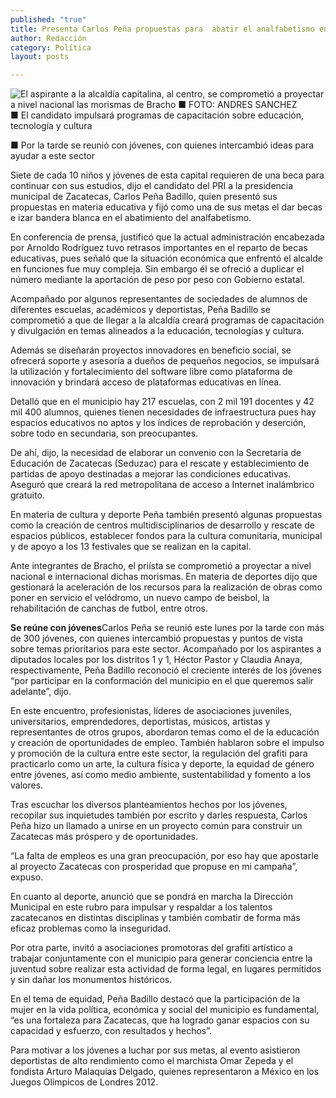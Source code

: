 ```yaml
---
published: "true"
title: Presenta Carlos Peña propuestas para  abatir el analfabetismo en la capital
author: Redacción
category: Política
layout: posts

---
```


![El aspirante a la alcaldía capitalina, al centro, se comprometió a proyectar a nivel nacional las morismas de Bracho ■ FOTO: ANDRES SANCHEZ](http://i.imgur.com/Kw3RmESm.jpg)
■ El candidato impulsará programas de capacitación sobre educación, tecnología y cultura

■ Por la tarde se reunió con jóvenes, con quienes intercambió ideas para ayudar a este sector 

Siete de cada 10 niños y jóvenes de esta capital requieren de una beca para continuar con sus estudios, dijo el candidato del PRI a la presidencia municipal de Zacatecas, Carlos Peña Badillo, quien presentó sus propuestas en materia educativa y fijó como una de sus metas el dar becas e izar bandera blanca en el abatimiento del analfabetismo.

En conferencia de prensa, justificó que la actual administración encabezada por Arnoldo Rodríguez tuvo retrasos importantes en el reparto de becas educativas, pues señaló que la situación económica que enfrentó el alcalde en funciones fue muy compleja. Sin embargo él se ofreció a duplicar el número mediante la aportación de peso por peso con Gobierno estatal.

Acompañado por algunos representantes de sociedades de alumnos de diferentes escuelas, académicos y deportistas, Peña Badillo se comprometió a que de llegar a la alcaldía creará programas de capacitación y divulgación en temas alineados a la educación, tecnologías y cultura. 

Además se diseñarán proyectos innovadores en beneficio social, se ofrecerá soporte y asesoría a dueños de pequeños negocios, se impulsará la utilización y fortalecimiento del software libre como plataforma de innovación y brindará acceso de plataformas educativas en línea.

Detalló que en el municipio hay 217 escuelas, con 2 mil 191 docentes y 42 mil 400 alumnos, quienes tienen necesidades de infraestructura pues hay espacios educativos no aptos y los índices de reprobación y deserción, sobre todo en secundaria, son preocupantes.

De ahí, dijo, la necesidad de elaborar un convenio con la Secretaría de Educación de Zacatecas (Seduzac) para el rescate y establecimiento de partidas de apoyo destinadas a mejorar las condiciones educativas. Aseguró que creará la red metropolitana de acceso a Internet inalámbrico gratuito.

En materia de cultura y deporte Peña también presentó algunas propuestas como la creación de centros multidisciplinarios de desarrollo y rescate de espacios públicos, establecer fondos para la cultura comunitaria, municipal y de apoyo a los 13 festivales que se realizan en la capital.

Ante integrantes de Bracho, el priísta se comprometió a proyectar a nivel nacional e internacional dichas morismas. En materia de deportes dijo que gestionará la aceleración de los recursos para la realización de obras como poner en servicio el velódromo, un nuevo campo de beisbol, la rehabilitación de canchas de futbol, entre otros.

**Se reúne con jóvenes**Carlos Peña se reunió este lunes por la tarde con más de 300 jóvenes, con quienes intercambió propuestas y puntos de vista sobre temas prioritarios para este sector.
Acompañado por los aspirantes a diputados locales por los distritos 1 y 1, Héctor Pastor y Claudia Anaya, respectivamente, Peña Badillo reconoció el creciente interés de los jóvenes “por participar en la conformación del municipio en el que queremos salir adelante”, dijo.

En este encuentro, profesionistas, líderes de asociaciones juveniles, universitarios, emprendedores, deportistas, músicos, artistas y representantes de otros grupos, abordaron temas como el de la educación y creación de oportunidades de empleo.
También hablaron sobre el impulso y promoción de la cultura entre este sector, la regulación del grafiti para practicarlo como un arte, la cultura física y deporte, la equidad de género entre jóvenes, así como medio ambiente, sustentabilidad y fomento a los valores.

Tras escuchar los diversos planteamientos hechos por los jóvenes, recopilar sus inquietudes también por escrito y darles respuesta, Carlos Peña hizo un llamado a unirse en un proyecto común para construir un Zacatecas más próspero y de oportunidades.

“La falta de empleos es una gran preocupación, por eso hay que apostarle al proyecto Zacatecas con prosperidad que propuse en mi campaña”, expuso.

En cuanto al deporte, anunció que se pondrá en marcha la Dirección Municipal en este rubro para impulsar y respaldar a los talentos zacatecanos en distintas disciplinas y también combatir de forma más eficaz problemas como la inseguridad.

Por otra parte, invitó a asociaciones promotoras del grafiti artístico a trabajar conjuntamente con el municipio para generar conciencia entre la juventud sobre realizar esta actividad de forma legal, en lugares permitidos y sin dañar los monumentos históricos.

En el tema de equidad, Peña Badillo destacó que la participación de la mujer en la vida política, económica y social del municipio es fundamental, “es una fortaleza para Zacatecas, que ha logrado ganar espacios con su capacidad y esfuerzo, con resultados y hechos”.

Para motivar a los jóvenes a luchar por sus metas, al evento asistieron deportistas de alto rendimiento como el marchista Omar Zepeda y el fondista Arturo Malaquías Delgado, quienes representaron a México en los Juegos Olímpicos de Londres 2012.
